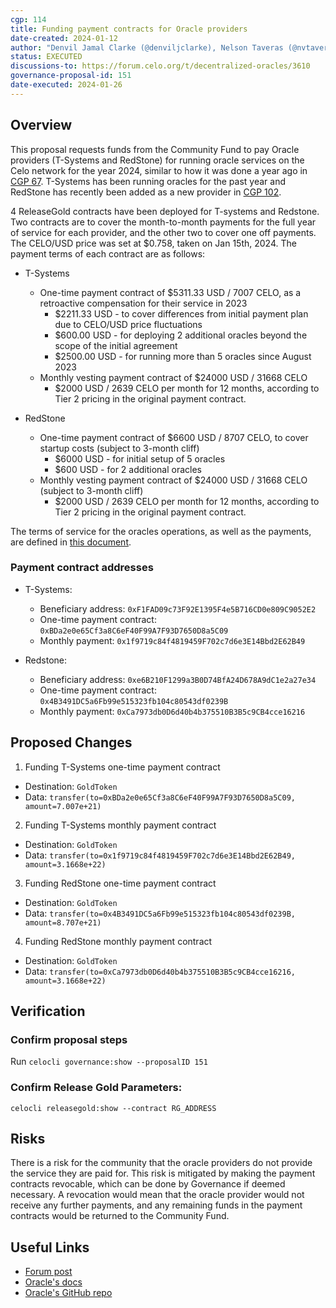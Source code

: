 ```yaml
---
cgp: 114
title: Funding payment contracts for Oracle providers
date-created: 2024-01-12
author: "Denvil Jamal Clarke (@denviljclarke), Nelson Taveras (@nvtaveras)"
status: EXECUTED
discussions-to: https://forum.celo.org/t/decentralized-oracles/3610
governance-proposal-id: 151
date-executed: 2024-01-26
---
```


## Overview

This proposal requests funds from the Community Fund to pay Oracle providers (T-Systems and RedStone) for running oracle services on the Celo network for the year 2024, similar to how it was done a year ago in [CGP 67](https://celo.stake.id/#/proposal/77). T-Systems has been running oracles for the past year and RedStone has recently been added as a new provider in [CGP 102](https://celo.stake.id/#/proposal/145).

4 ReleaseGold contracts have been deployed for T-systems and Redstone. Two contracts are to cover the month-to-month payments for the full year of service for each provider, and the other two to cover one off payments. The CELO/USD price was set at $0.758, taken on Jan 15th, 2024. The payment terms of each contract are as follows:

- T-Systems

  - One-time payment contract of $5311.33 USD / 7007 CELO, as a retroactive compensation for their service in 2023
    - $2211.33 USD - to cover differences from initial payment plan due to CELO/USD price fluctuations
    - $600.00 USD - for deploying 2 additional oracles beyond the scope of the initial agreement
    - $2500.00 USD - for running more than 5 oracles since August 2023
  - Monthly vesting payment contract of $24000 USD / 31668 CELO
    - $2000 USD / 2639 CELO per month for 12 months, according to Tier 2 pricing in the original payment contract.

- RedStone
  - One-time payment contract of $6600 USD / 8707 CELO, to cover startup costs (subject to 3-month cliff)
    - $6000 USD - for initial setup of 5 oracles
    - $600 USD - for 2 additional oracles
  - Monthly vesting payment contract of $24000 USD / 31668 CELO (subject to 3-month cliff)
    - $2000 USD / 2639 CELO per month for 12 months, according to Tier 2 pricing in the original payment contract.

The terms of service for the oracles operations, as well as the payments, are defined in [this document](https://forum.celo.org/t/decentralized-oracles/3610/18?u=max_dt).

### Payment contract addresses

- T-Systems:

  - Beneficiary address: `0xF1FAD09c73F92E1395F4e5B716CD0e809C9052E2`
  - One-time payment contract: `0xBDa2e0e65Cf3a8C6eF40F99A7F93D7650D8a5C09`
  - Monthly payment: `0x1f9719c84f4819459F702c7d6e3E14Bbd2E62B49`

- Redstone:

  - Beneficiary address: `0xe6B210F1299a3B0D74BfA24D678A9dC1e2a27e34`
  - One-time payment contract: `0x4B3491DC5a6Fb99e515323fb104c80543df0239B`
  - Monthly payment: `0xCa7973db0D6d40b4b375510B3B5c9CB4cce16216`

## Proposed Changes

1. Funding T-Systems one-time payment contract

- Destination: `GoldToken`
- Data: `transfer(to=0xBDa2e0e65Cf3a8C6eF40F99A7F93D7650D8a5C09, amount=7.007e+21)`

2. Funding T-Systems monthly payment contract

- Destination: `GoldToken`
- Data: `transfer(to=0x1f9719c84f4819459F702c7d6e3E14Bbd2E62B49, amount=3.1668e+22)`

3. Funding RedStone one-time payment contract

- Destination: `GoldToken`
- Data: `transfer(to=0x4B3491DC5a6Fb99e515323fb104c80543df0239B, amount=8.707e+21)`

4. Funding RedStone monthly payment contract

- Destination: `GoldToken`
- Data: `transfer(to=0xCa7973db0D6d40b4b375510B3B5c9CB4cce16216, amount=3.1668e+22)`

## Verification

### Confirm proposal steps

Run `celocli governance:show --proposalID 151`

### Confirm Release Gold Parameters:

`celocli releasegold:show --contract RG_ADDRESS`

## Risks

There is a risk for the community that the oracle providers do not provide the service they are paid for. This risk is mitigated by making the payment contracts revocable, which can be done by Governance if deemed necessary. A revocation would mean that the oracle provider would not receive any further payments, and any remaining funds in the payment contracts would be returned to the Community Fund.

## Useful Links

- [Forum post](https://forum.celo.org/t/decentralized-oracles/3610/2)
- [Oracle's docs](https://docs.celo.org/celo-codebase/protocol/stability/oracles)
- [Oracle's GitHub repo](https://github.com/celo-org/celo-oracle)
